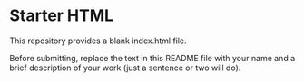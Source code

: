 # Starter HTML
This repository provides a blank index.html file. 

Before submitting, replace the text in this README file with your name and a brief description of your work (just a sentence or two will do).
